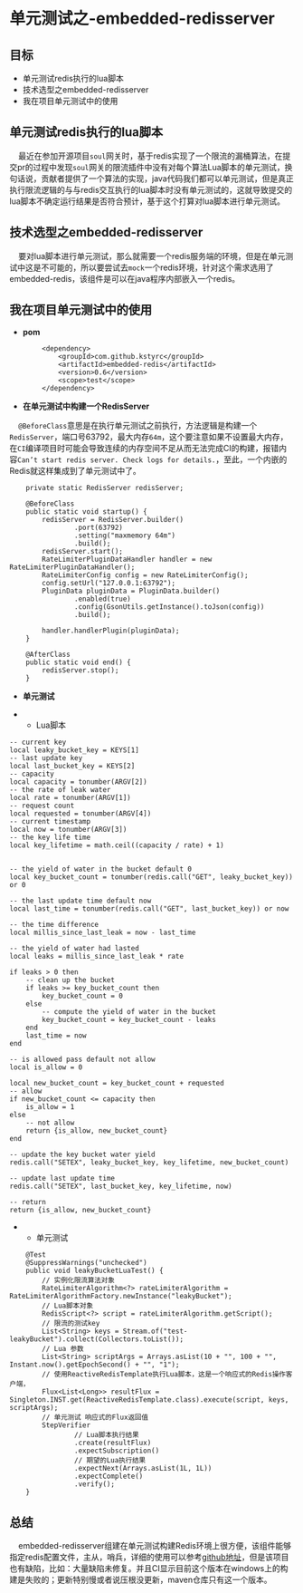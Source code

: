 # 单元测试之-embedded-redisserver

## 目标

- 单元测试redis执行的lua脚本
- 技术选型之embedded-redisserver
- 我在项目单元测试中的使用

## 单元测试redis执行的lua脚本

&nbsp; &nbsp; 最近在参加开源项目`soul`网关时，基于redis实现了一个限流的漏桶算法，在提交pr的过程中发现`soul`网关的限流插件中没有对每个算法Lua脚本的单元测试，换句话说，贡献者提供了一个算法的实现，java代码我们都可以单元测试，但是真正执行限流逻辑的与与redis交互执行的lua脚本时没有单元测试的，这就导致提交的lua脚本不确定运行结果是否符合预计，基于这个打算对lua脚本进行单元测试。

## 技术选型之embedded-redisserver

&nbsp; &nbsp; 要对lua脚本进行单元测试，那么就需要一个redis服务端的环境，但是在单元测试中这是不可能的，所以要尝试去`mock`一个redis环境，针对这个需求选用了embedded-redis，该组件是可以在java程序内部嵌入一个redis。

## 我在项目单元测试中的使用

- **pom**

```
        <dependency>
            <groupId>com.github.kstyrc</groupId>
            <artifactId>embedded-redis</artifactId>
            <version>0.6</version>
            <scope>test</scope>
        </dependency>
```

- **在单元测试中构建一个RedisServer**

&nbsp; &nbsp; `@BeforeClass`意思是在执行单元测试之前执行，方法逻辑是构建一个`RedisServer`，端口号63792，最大内存`64m`，这个要注意如果不设置最大内存，在`CI`编译项目时可能会导致连续的内存空间不足从而无法完成CI的构建，报错内容`Can’t start redis server. Check logs for details.`，至此，一个内嵌的Redis就这样集成到了单元测试中了。

```
    private static RedisServer redisServer;

    @BeforeClass
    public static void startup() {
        redisServer = RedisServer.builder()
                .port(63792)
                .setting("maxmemory 64m")
                .build();
        redisServer.start();
        RateLimiterPluginDataHandler handler = new RateLimiterPluginDataHandler();
        RateLimiterConfig config = new RateLimiterConfig();
        config.setUrl("127.0.0.1:63792");
        PluginData pluginData = PluginData.builder()
                .enabled(true)
                .config(GsonUtils.getInstance().toJson(config))
                .build();

        handler.handlerPlugin(pluginData);
    }

    @AfterClass
    public static void end() {
        redisServer.stop();
    }
```

- **单元测试**

- - Lua脚本

```
-- current key
local leaky_bucket_key = KEYS[1]
-- last update key
local last_bucket_key = KEYS[2]
-- capacity
local capacity = tonumber(ARGV[2])
-- the rate of leak water
local rate = tonumber(ARGV[1])
-- request count
local requested = tonumber(ARGV[4])
-- current timestamp
local now = tonumber(ARGV[3])
-- the key life time
local key_lifetime = math.ceil((capacity / rate) + 1)


-- the yield of water in the bucket default 0
local key_bucket_count = tonumber(redis.call("GET", leaky_bucket_key)) or 0

-- the last update time default now
local last_time = tonumber(redis.call("GET", last_bucket_key)) or now

-- the time difference
local millis_since_last_leak = now - last_time

-- the yield of water had lasted
local leaks = millis_since_last_leak * rate

if leaks > 0 then
    -- clean up the bucket
    if leaks >= key_bucket_count then
        key_bucket_count = 0
    else
        -- compute the yield of water in the bucket
        key_bucket_count = key_bucket_count - leaks
    end
    last_time = now
end

-- is allowed pass default not allow
local is_allow = 0

local new_bucket_count = key_bucket_count + requested
-- allow
if new_bucket_count <= capacity then
    is_allow = 1
else
    -- not allow
    return {is_allow, new_bucket_count}
end

-- update the key bucket water yield
redis.call("SETEX", leaky_bucket_key, key_lifetime, new_bucket_count)

-- update last update time
redis.call("SETEX", last_bucket_key, key_lifetime, now)

-- return
return {is_allow, new_bucket_count}
```

- - 单元测试

```
    @Test
    @SuppressWarnings("unchecked")
    public void leakyBucketLuaTest() {
        // 实例化限流算法对象
        RateLimiterAlgorithm<?> rateLimiterAlgorithm = RateLimiterAlgorithmFactory.newInstance("leakyBucket");
        // Lua脚本对象
        RedisScript<?> script = rateLimiterAlgorithm.getScript();
        // 限流的测试key
        List<String> keys = Stream.of("test-leakyBucket").collect(Collectors.toList());
        // Lua 参数
        List<String> scriptArgs = Arrays.asList(10 + "", 100 + "", Instant.now().getEpochSecond() + "", "1");
        // 使用ReactiveRedisTemplate执行Lua脚本，这是一个响应式的Redis操作客户端，
        Flux<List<Long>> resultFlux = Singleton.INST.get(ReactiveRedisTemplate.class).execute(script, keys, scriptArgs);
        // 单元测试 响应式的Flux返回值
        StepVerifier
                // Lua脚本执行结果
                .create(resultFlux)
                .expectSubscription()
                // 期望的Lua执行结果
                .expectNext(Arrays.asList(1L, 1L))
                .expectComplete()
                .verify();
    }
```

## 总结

&nbsp; &nbsp; embedded-redisserver组建在单元测试构建Redis环境上很方便，该组件能够指定redis配置文件，主从，哨兵，详细的使用可以参考[github地址](https://github.com/kstyrc/embedded-redis)，但是该项目也有缺陷，比如：大量缺陷未修复。并且CI显示目前这个版本在windows上的构建是失败的；更新特别慢或者说压根没更新，maven仓库只有这一个版本。
